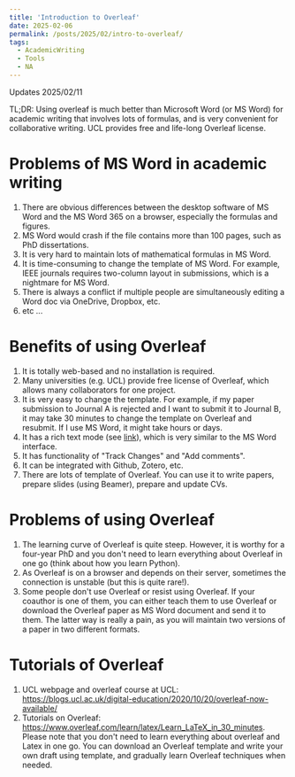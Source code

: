 ```yaml
---
title: 'Introduction to Overleaf'
date: 2025-02-06
permalink: /posts/2025/02/intro-to-overleaf/
tags:
  - AcademicWriting
  - Tools
  - NA
---
```


Updates 2025/02/11

TL;DR: Using overleaf is much better than Microsoft Word (or MS Word) for academic writing that involves lots of formulas, and is very convenient for collaborative writing. UCL provides free and life-long Overleaf license.

# Problems of MS Word in academic writing

1. There are obvious differences between the desktop software of MS Word and the MS Word 365 on a browser, especially the formulas and figures.
2. MS Word would crash if the file contains more than 100 pages, such as PhD dissertations.
3. It is very hard to maintain lots of mathematical formulas in MS Word.
4. It is time-consuming to change the template of MS Word. For example, IEEE journals requires two-column layout in submissions, which is a nightmare for MS Word.
5. There is always a conflict if multiple people are simultaneously editing a Word doc via OneDrive, Dropbox, etc.
6. etc ...

# Benefits of using Overleaf

1. It is totally web-based and no installation is required.
2. Many universities (e.g. UCL) provide free license of Overleaf, which allows many collaborators for one project.
3. It is very easy to change the template. For example, if my paper submission to Journal A is rejected and I want to submit it to Journal B, it may take 30 minutes to change the template on Overleaf and resubmit. If I use MS Word, it might take hours or days.
4. It has a rich text mode (see [link](https://www.overleaf.com/blog/the-updated-rich-text-editor-simplifies-team-collaboration)), which is very similar to the MS Word interface.
5. It has functionality of "Track Changes" and "Add comments".
6. It can be integrated with Github, Zotero, etc.
7. There are lots of template of Overleaf. You can use it to write papers, prepare slides (using Beamer), prepare and update CVs.

# Problems of using Overleaf

1. The learning curve of Overleaf is quite steep. However, it is worthy for a four-year PhD and you don't need to learn everything about Overleaf in one go (think about how you learn Python).
2. As Overleaf is on a browser and depends on their server, sometimes the connection is unstable (but this is quite rare!).
3. Some people don't use Overleaf or resist using Overleaf. If your coauthor is one of them, you can either teach them to use Overleaf or download the Overleaf paper as MS Word document and send it to them. The latter way is really a pain, as you will maintain two versions of a paper in two different formats.

# Tutorials of Overleaf

1. UCL webpage and overleaf course at UCL: https://blogs.ucl.ac.uk/digital-education/2020/10/20/overleaf-now-available/
2. Tutorials on Overleaf: https://www.overleaf.com/learn/latex/Learn_LaTeX_in_30_minutes. Please note that you don't need to learn everything about overleaf and Latex in one go. You can download an Overleaf template and write your own draft using template, and gradually learn Overleaf techniques when needed.